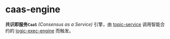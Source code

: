 # caas-engine
**共识即服务`CaaS`** _(Consensus as a Service)_ 引擎，由 [topic-service](https://github.com/topicsys/topic-service) 调用智能合约的 [logic-exec-engine](https://github.com/topicsys/logic-exec-engine) 而触发。
